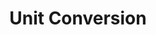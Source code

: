 ---
layout: project
title: Unit Conversion
tools: Swift, SwiftUI
repo: https://github.com/SeikaHirori/unitConversion_iOS
blog:
specifications:
---